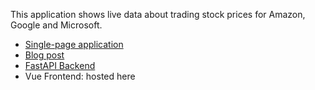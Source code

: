 This application shows live data about trading stock prices for Amazon, Google and Microsoft.

* [Single-page application](https://stocks.vlgdata.io/)
* [Blog post](https://blog.vlgdata.io/post/full_stack_data_engineering/)
* [FastAPI Backend](https://github.com/datatrigger/stocks_backend)
* Vue Frontend: hosted here
